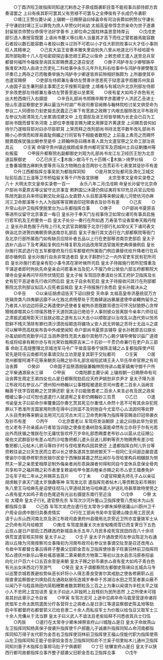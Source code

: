 <!-- { "loadSidebar": true } -->
　　○丁酉济阳卫故指挥同知逯兀剌赤之子原成既袭职目眚不能视事兵部侍郎方宾奏请罢之  上曰有疾其职可罢其父有劳禄不可罢与之全俸俟有子长成仍令袭职
　　○靖江王赞仪薨讣闻  上辍朝一日赐祭谥曰悼喜命有司治丧葬如例赞仪守谦长子守谦初封靖江王以罪免为庶人卒赞仪时尚幼  太祖高皇帝惇念宗亲命为世子遂袭封留居京师赞仪恭慎守法好学善书  上即位命之国柱林盖恩意特厚云
　　○戊戌吏部引选人奏授官既罢  上语尚书蹇义等曰用人当量其才高下而任之譬若器焉能容数石者投以数石能容数斗者投以数斗过则不可若以小才任大职则败事以大才任小事则枉人其精审之
　　○己亥大监王安奏本雅失里自别失八里从地道北行不经哈密令其所部鞑靼十八人在哈密窥探边事忠顺王羁之以俟命  上敕忠顺王遣人送至总兵官都督何福所令福俟至询其实即赐赉遣之遂召安还
　　○庚子鸿胪寺左少卿郇旃卒旃淮安沐阳人由进士历吏礼二科给事中永乐元年升礼科右给事中与鸿胪寺卿樊敬互讦奏已上两存之已而敬奏举旃为鸿胪寺少卿遂皆弃前隙相好旃颇为  上所器使其卒也遣官赐祭
　　○吏部左侍郎兼左春坊左赞善许思恩死于狱思温字叔雝苏州吴县人由国子监生署刑部主事累迁北平按察司副使  上靖难与有城功升北京刑部左侍郎岁余改吏部左侍郎兼左春坊左赞善至是以坐累死
　　○夜有星大如鸡子赤色有光出大枪西南行入右摄提
　　○辛丑礼部尚书郑赐卒赐字彦嘉建宁人洪武乙丑进士授山东道监察御史岁满以最当升时湖广布政司奏官阙赐与翰林院检讨吴文俱受命为参议二人同德协力刬吏毙去民蠹正己率下有宽直之政赐丁内艰去服除改北平布政司左参议为政清简无几坐累谪戍建文中  上在潜邸及进王桢皆举赐为长史会已召为工部尚书既而督军务河南  上即位李景隆言赐为建文用罪亚齐黄逮至  上问赐吾尝何如待尔乃遂相背耶对曰亦尽臣职耳  上笑而释之改刑部尚书持法宽平数年改礼部尚书赐小心恭慎而和厚易直耻侧媚之行同官有不相能者数短之  上前虽上素亮之而赐怀兢畏既疾犹强出朝参至是卒  上顾翰林臣曰赐本善人其为文遣官祭之又命工部治丧具云
　　○壬寅  命镇守贵州镇远侯顾成率贵州都司官军及泗城州土兵征剿播州等处叛蛮
　　○甲辰升都察院右副都御史刘观为礼部尚书龙江左卫经历王恕为北京道监察御史
　　○乙巳庆王＜木旃＞献马千九十匹赐＜木旃＞绮罗纱绢
　　○土鲁番城僧古麻剌失里等贡马及方物赐白金百两钞七百贯彩币七表里其徒钞币有差
　　○升江西都指挥佥事吴凯为都指挥同知
　　○是月筑交阯都司及清化卫城交阯前后昌江丘温等卫市桥隘留关等千户所各宜排栅
　　太宗至孝文皇帝实录卷之八十
大明太宗文皇帝实录卷一百一
　　永乐八年二月戊戌朔  命皇长孙留守北京命户部尚书夏原吉等议留守北京事宜  敕黔国公沐晟仍佩征夷将军印充总兵官云阳伯陈旭充副总兵率师征剿交阯余寇△女直野人头目那溪等来朝设甫儿河使坊河亦麻河三卫命那溪等十九人为指挥等官赐诰印冠带袭衣及钞币有差
　　○己亥
　　○升常山右护卫指挥使脱里台为山东都指挥佥事
　　○庚子
　　○户部尚书夏原吉等进所议留守北京事宜一每日  皇长孙于奉天门左视事侍卫如常仪诸司有事具启施行若军机及王府要务一启  皇太子处分一奏行在所如遇  万寿圣节设香案奉天殿丹陛上  皇长孙具色服于丹陛上行礼文武官具朝服于北京行部行礼如常仪天下诸司表文俱诣北京进贺四夷朝贡俱送南京礼部启  皇太子施行其文选行在六部都察院等衙门及北京行部所属衙门如有缺员应除补者五品以上行在吏部移咨南京吏部启  皇太子选补六品以下及考满起复例应升降复职及对品改用常选官拨用吏典俱循例启  皇长孙施行其武选行在五军都督府及行后军都督府所属衙门例应袭替优给升降者行在兵部亦循例启  皇长孙施行自余非常选者启  皇太子斟酌行之一内外官吏军民有犯所司启  皇长孙施行若皇亲有犯小事令其在家听候所司启  皇太子待报施行若所犯情重及干谋逆者即时拘执先命皇亲会问若事未当及犯人不服乃命公侯伯六部五府都察院大理寺会皇亲再问毕将所伏情犯启  皇太子候  车驾回京奏请处分其王府护卫指挥及长史有犯干恶逆者先行收问然后启  皇太子自余有犯启  皇太子待报收问其行在刑部都察院北京刑部议拟囚人应死者监候启  皇太子待报施行余悉启  皇长孙裁决从之
　　○辛丑
　　○以亲征胡虏诏告天下诏曰朕受  天命承  太祖高皇帝洪基统驭万方抚辑庶类凡四夷僻远靡不从化独北虏残孽处于荒裔肆逞凶暴屡遣使申谕輙拘留杀之乃者其人钞边边将获之再遣使护还使者复被拘杀恩既数背德岂可怀况豺狼野心贪悍猾贼虐噬其众引领徯苏稽于天道则其运已绝验于人事则彼众皆离朕今亲率六师往征之肃振武威用彰天讨且朕必胜之道有五以大击小以顺取逆以治攻乱以逸代劳以悦吊怨鲜不残灭荡除有罪扫清沙漠抚绥颠连将疆场乂安人民无转输之苦将士无战斗之虞可以解甲而高枕矣布告中外咸使闻知  命户部尚书夏原吉辅导  皇长孙敕原吉曰朕长孙虽幼龄而克勤学问正当涵养德性充其大器尔其勉尽乃心朝夕辅导俾智识益广道德有成将绍承有赖尔亦与有光荣钦哉赐原吉米二十石钞一千贯仍命兼行在吏户兵三部事  命赵王高燧整理北京城池军马令广平侯袁容泰宁侯陈圭辅之△复都指挥使卢旺官先是旺任云南都司坐事谪交阯立功至是复其职于交阯都司
　　○壬寅
　　○居灵州都督阿滩不花等来朝贡马赐之钞币礼部言岐阳武靖王夫人毕氏卒命官祭之有司治丧葬
　　○癸卯
　　○命国子监祭酒胡俪兼翰林院侍讲△裁革镇夷守御千户所之平柴通源泉水三驿
　　○甲辰
　　○南阳郡主薨讣闻  上辍视朝一日赐祭命有司治丧葬生周定王弟四女也△是日都察院劾启应天府尹姚恕非京尹才  皇太子降为浙江布政司右参议△广德州知州杨翰以公事稽程被逮赴京司州耆老二百余人诣阙言翰善于抚字百姓赖之乞贷罪还职  皇太子曰能致耆老二百余人来言必有及民之政矣稽缓公事小过可恕也遂遣行人就道宥之复职仍赐翰钞三百贯
　　○乙巳
　　○遣书谕皇太子曰前命尔审覆重囚尔奏乞贳其死见尔重惜人命然十恶不可宥其余杂犯死罪以下悉准所言国家用刑贵在得中过则滥不及则弛自今尤宜尽心△法因何等处野人头目秃剌等来朝设法用河兀应河古木河三卫命秃剌等为指挥等官赐诰印冠带袭衣及钞币有差
　　○丙午
　　○北京耆老以  车驾将发诣朝辞  上谕之曰朕此举为安民也父老有子孙亲戚从行者皆当训励之使奋忠勇树勋名渠能卓然有立亦将于尔有光若出外而抚循之惟朕在尔无庸忧皆欢呼万岁命礼部悉赐耆老布钞△以扈从北征赐公侯伯文武群臣钞有差△哈烈沙哈鲁把都儿遣头目迷儿即剌等贡方物赐赉有差沙哈鲁把都儿元帖木儿驸马等四子时与侄哈里构兵因其使还  上遣都指挥白阿儿忻台等赍敕往谕之曰天生民而立君以长之使各遂其生朕统御天下一视同仁无间遐迩屡尝遣使谕尔尔能恭修职贡抚辑尔民安于西陲朕甚嘉之然比闻尔与侄哈里构兵相讎朕为恻然夫一家之亲恩爱相厚足制外侮亲者尚形乖戾疎者何得和同自今宜休兵息保全骨肉共享和平之福并赐之彩币表里复敕谕哈甲令罢兵睦亲亦赐之彩币△安王楹奏免护卫屯军子粒二年从之并赐茶五百斤
　　○丁未
　　○遣官释奠先师孔子△以亲征胡虏軷于承天门遣太岁旗纛等神  车驾发北京  遣指挥完者帖木儿等赍敕及彩币赐别失八里王马哈麻先是诏使往彻马儿罕道经其地马哈麻遣人护送礼待甚厚故特使劳之△夜有星大如鸡子青白色尾迹有光出右摄提东南行至近浊
　　○戊申
　　○祭  太社  太稷命  皇太子行礼  遣官祭先农  车驾次沙河升鳌山卫指挥使管八秃帖木为山东都指挥佥事
　　○己酉  车驾次龙虎台遣行在太常寺少卿朱焯祭居庸山川蔚州卫千户周全自虏中脱归具奏虏情实
　　○行在工部尚书吴中言营建山陵合用工匠民夫请于山东山西河南北京及浙江布政司直隶府州县徵用北京旁近卫所亦宜量拨军士从之仍命有司月给粮赏
　　○庚戌  车驾度居庸关次水安甸晚雨雪已而复霁日下五色云现△是日户部启江西建昌府新城县永乐五年八月民多疫死官民田四百八十余顷俱荒宜遣官核实除税  皇太子从之
　　○壬子  皇太子升通政使司左参议陈定为右通政以丘陵为河南按察司佥事陵初为河南布政司右参议坐事谪交阯至是召还改用△令故中军都督佥事吕得昇子整袭父旧职金吾左卫指挥使徐善子旺袭羽林前卫指挥同知△德庆州新乐山等处徭首骆第二第来朝贡方物第二等初以泷水县丞冯原泰招谕向化计户百六十口五百余至是来朝  皇太子赐之钞币袭衣△夜有星大如鸡子青白色有光出女床西北行至游气
　　○癸丑  皇太子谓都察院左都御史陈瑛曰五城兵马专以巡警京城若畏避权势纵恶长奸将小人得志善良受害尔其戒励之使各修厥职△巡按直隶监察御史刘焕劾启左通政赵居任连城岁奉命于苏湖治水田之荒芜者甚众蔽不以闻乃于乌程县熟田内简稻穗繁者数其颗粒及三百之上为秉以闻谓为丰稔太平之瑞小人不忠罔上宜加诘责  皇太子曰此人非独罔上且残刻为民所恶然  上之所使未可擅易其封此章示之令自省
　　○甲寅  车驾次泥河  上途中见病卒命马载至营遂命诸将抚恤军士命太医院遣医分疗各营将士之病者△是日浙江等道监察御史陈孟旭等劾启中军都督府右都督郭义已给皂隶二十余人而私役军士为价贩以给刍豆又取军士三十余人充傔从于法当罪  皇太子曰义武人不谙法且老矣姑释不问悉收其兵士归伍
　　○丙辰
　　○遣行在太常寺少卿朱焯祭宣府山川城隍△是日  皇太子命故燕山左卫指挥同知杨真保子俊袭升指挥使千户郝鹿儿子诚袭升指挥同知△命河南都指挥同知万得子友代职为金吾右卫指挥使羽林前卫指挥使王福山侄能代职为指挥使燕山左卫指挥同知王能子伯家奴金吾左卫指挥同知俞不兰奚子彻里帖木儿通州卫指挥同知刘善子木指挥佥事郑马肚子宁俱袭职
　　○丁巳  驻驆宣府△是日  皇太子以狭西行都司故都指挥佥事齐整子斌袭父旧职金吾右卫指挥佥事
　　○戊午
